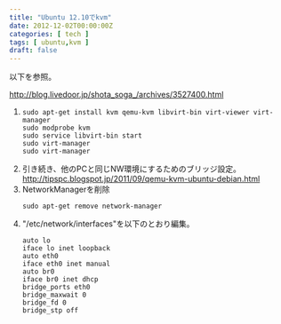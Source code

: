 ```yaml
---
title: "Ubuntu 12.10でkvm"
date: 2012-12-02T00:00:00Z
categories: [ tech ]
tags: [ ubuntu,kvm ]
draft: false
---
```


以下を参照。

http://blog.livedoor.jp/shota_soga_/archives/3527400.html


1. ```
   sudo apt-get install kvm qemu-kvm libvirt-bin virt-viewer virt-manager
   sudo modprobe kvm
   sudo service libvirt-bin start
   sudo virt-manager
   sudo virt-manager
   ```
1. 引き続き、他のPCと同じNW環境にするためのブリッジ設定。  
   http://tipspc.blogspot.jp/2011/09/qemu-kvm-ubuntu-debian.html
1. NetworkManagerを削除
   ```
   sudo apt-get remove network-manager
   ```
1. "/etc/network/interfaces"を以下のとおり編集。
   ```
   auto lo
   iface lo inet loopback
   auto eth0
   iface eth0 inet manual
   auto br0
   iface br0 inet dhcp
   bridge_ports eth0
   bridge_maxwait 0
   bridge_fd 0
   bridge_stp off
   ```